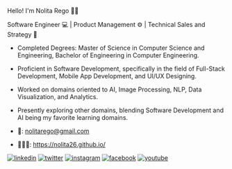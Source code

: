Hello! I'm Nolita Rego 👩🏻

Software Engineer 💻 | Product Management ⚙️ | Technical Sales and Strategy 📝

* Completed Degrees: Master of Science in Computer Science and Engineering, Bachelor of Engineering in Computer Engineering.
* Proficient in Software Development, specifically in the field of Full-Stack Development, Mobile App Development, and UI/UX Designing.
* Worked on domains oriented to AI, Image Processing, NLP, Data Visualization, and Analytics.
* Presently exploring other domains, blending Software Development and AI being my favorite learning domains.

* 📩: nolitarego@gmail.com
* 👩🏻‍💻: https://nolita26.github.io/

[1]: https://www.linkedin.com/in/nolitarego/
[2]: https://twitter.com/nolitarego
[3]: https://www.instagram.com/nolitarego/
[4]: https://www.facebook.com/nolita.rego.26
[5]: https://www.youtube.com/@TheRegoSisters

 [![linkedin](https://img.icons8.com/fluent/48/000000/linkedin.png)][1]
 [![twitter](https://img.icons8.com/fluent/48/000000/twitter.png)][2]
 [![instagram](https://img.icons8.com/fluent/48/000000/instagram-new.png)][3]
 [![facebook](https://img.icons8.com/fluent/48/000000/facebook-new.png)][4]
 [![youtube](https://img.icons8.com/fluent/48/000000/youtube.png)][5]
